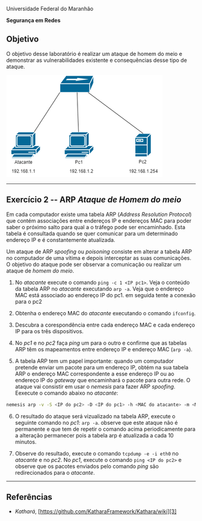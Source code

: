 Universidade Federal do Maranhão

**Segurança em Redes**

## Objetivo 
O objetivo desse laboratório é realizar um ataque de homem do meio e demonstrar as vulnerabilidades existente e consequências desse tipo de ataque.

![Topologia de Rede][1]

---
## Exercício 2 -- ARP *Ataque de Homem do meio*

Em cada computador existe uma tabela ARP (*Address Resolution Protocol*) que contém associações entre endereços IP e endereços MAC para poder saber o próximo salto para qual a o tráfego pode ser encaminhado.
Esta tabela é consultada quando se quer comunicar para um determinado endereço IP e é constantemente atualizada.

Um ataque de ARP *spoofing* ou *poisoning* consiste em alterar a tabela ARP no computador de uma vítima e depois interceptar as suas comunicações.
O objetivo do ataque pode ser observar a comunicação ou realizar um ataque de *homem do meio*.

1.  No *atacante* execute o comando `ping -c 1 <IP pc1>`.
Veja o conteúdo da tabela ARP no *atacante* executando `arp -a`.
Veja que o endereço MAC está associado ao endereço IP do pc1. em seguida tente a conexão para o pc2

2.  Obtenha o endereço MAC do *atacante* executando o comando `ifconfig`.

3.  Descubra a corespondência entre cada endereço MAC e cada endereço
    IP para os três dispositivos.

4.  No *pc1* e no *pc2* faça *ping* um para o outro e confirme que as tabelas
    ARP têm os mapeamentos entre endereço IP e endereço MAC (`arp -a`).

5.  A tabela ARP tem um papel importante: quando um computador pretende enviar um pacote para um endereço IP, obtém na sua tabela ARP o endereço MAC correspondente a esse endereço IP ou ao endereço IP do *gateway* que encaminhará o pacote para outra rede.
O ataque vai consistir em usar o *nemesis* para fazer ARP *spoofing*.
Eexecute o comando abaixo no *atacante*:

```bash
nemesis arp -v -S <IP do pc2> -D <IP do pc1> -h <MAC do atacante> -m <MAC do pc1>
```

6.  O resultado do ataque será vizualizado na tabela ARP, execute o seguinte comando no *pc1*: `arp -a`. 
observe que este ataque não é permanente e que tem de repetir o comando acima periodicamente para a alteração permanecer pois a tabela arp é atualizada a cada 10 minutos.

7.  Observe do resultado, execute o comando `tcpdump -e -i eth0` no *atacante* e no *pc2*.
No *pc1*, execute o comando `ping <IP do pc2>` e observe que os pacotes enviados pelo comando *ping* são redirecionados para o *atacante*.

----


## Referências

- *Kathará*, [https://github.com/KatharaFramework/Kathara/wiki][3]

  [1]: media/image.png



